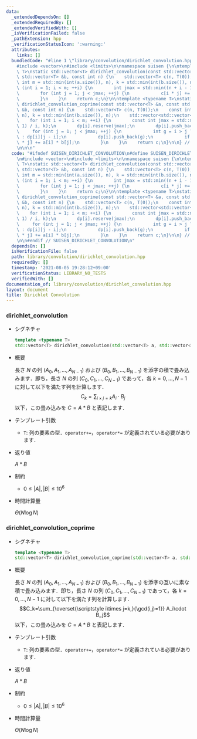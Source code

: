 ```yaml
---
data:
  _extendedDependsOn: []
  _extendedRequiredBy: []
  _extendedVerifiedWith: []
  _isVerificationFailed: false
  _pathExtension: hpp
  _verificationStatusIcon: ':warning:'
  attributes:
    links: []
  bundledCode: "#line 1 \"library/convolution/dirichlet_convolution.hpp\"\n\n\n\n\
    #include <vector>\n#include <limits>\n\nnamespace suisen {\n\ntemplate <typename\
    \ T>\nstatic std::vector<T> dirichlet_convolution(const std::vector<T> &a, const\
    \ std::vector<T> &b, const int n) {\n    std::vector<T> c(n, T(0));\n    const\
    \ int m = std::min(int(a.size()), n), k = std::min(int(b.size()), n);\n    for\
    \ (int i = 1; i < m; ++i) {\n        int jmax = std::min((n + i - 1) / i, k);\n\
    \        for (int j = 1; j < jmax; ++j) {\n            c[i * j] += a[i] * b[j];\n\
    \        }\n    }\n    return c;\n}\n\ntemplate <typename T>\nstatic std::vector<T>\
    \ dirichlet_convolution_coprime(const std::vector<T> &a, const std::vector<T>\
    \ &b, const int n) {\n    std::vector<T> c(n, T(0));\n    const int m = std::min(int(a.size()),\
    \ n), k = std::min(int(b.size()), n);\n    std::vector<std::vector<int>> dp(m);\n\
    \    for (int i = 1; i < m; ++i) {\n        const int jmax = std::min((n + i -\
    \ 1) / i, k);\n        dp[i].reserve(jmax);\n        dp[i].push_back(i);\n   \
    \     for (int j = 1; j < jmax; ++j) {\n            int g = i > j ? dp[i - j][j]\
    \ : dp[i][j - i];\n            dp[i].push_back(g);\n            if (g == 1) c[i\
    \ * j] += a[i] * b[j];\n        }\n    }\n    return c;\n}\n\n} // namespace suisen\n\
    \n\n\n"
  code: "#ifndef SUISEN_DIRICHLET_CONVOLUTION\n#define SUISEN_DIRICHLET_CONVOLUTION\n\
    \n#include <vector>\n#include <limits>\n\nnamespace suisen {\n\ntemplate <typename\
    \ T>\nstatic std::vector<T> dirichlet_convolution(const std::vector<T> &a, const\
    \ std::vector<T> &b, const int n) {\n    std::vector<T> c(n, T(0));\n    const\
    \ int m = std::min(int(a.size()), n), k = std::min(int(b.size()), n);\n    for\
    \ (int i = 1; i < m; ++i) {\n        int jmax = std::min((n + i - 1) / i, k);\n\
    \        for (int j = 1; j < jmax; ++j) {\n            c[i * j] += a[i] * b[j];\n\
    \        }\n    }\n    return c;\n}\n\ntemplate <typename T>\nstatic std::vector<T>\
    \ dirichlet_convolution_coprime(const std::vector<T> &a, const std::vector<T>\
    \ &b, const int n) {\n    std::vector<T> c(n, T(0));\n    const int m = std::min(int(a.size()),\
    \ n), k = std::min(int(b.size()), n);\n    std::vector<std::vector<int>> dp(m);\n\
    \    for (int i = 1; i < m; ++i) {\n        const int jmax = std::min((n + i -\
    \ 1) / i, k);\n        dp[i].reserve(jmax);\n        dp[i].push_back(i);\n   \
    \     for (int j = 1; j < jmax; ++j) {\n            int g = i > j ? dp[i - j][j]\
    \ : dp[i][j - i];\n            dp[i].push_back(g);\n            if (g == 1) c[i\
    \ * j] += a[i] * b[j];\n        }\n    }\n    return c;\n}\n\n} // namespace suisen\n\
    \n\n#endif // SUISEN_DIRICHLET_CONVOLUTION\n"
  dependsOn: []
  isVerificationFile: false
  path: library/convolution/dirichlet_convolution.hpp
  requiredBy: []
  timestamp: '2021-08-05 19:28:12+09:00'
  verificationStatus: LIBRARY_NO_TESTS
  verifiedWith: []
documentation_of: library/convolution/dirichlet_convolution.hpp
layout: document
title: Dirichlet Convolution
---
```


### dirichlet_convolution

- シグネチャ

  ```cpp
  template <typename T>
  std::vector<T> dirichlet_convolution(std::vector<T> a, std::vector<T> b)
  ```

- 概要

  長さ $N$ の列 $(A_0,A_1,\ldots,A_{N-1})$ および $(B_0,B_1,\ldots,B_{N-1})$ を添字の積で畳み込みます．即ち，長さ $N$ の列 $(C_0,C_1,\ldots,C_{N-1})$ であって，各 $k=0,\ldots,N-1$ に対して以下を満たす列を計算します．
  $$C_k=\sum_{i\times j=k} A_i\cdot B_j$$
  以下，この畳み込みを $C=A\ast B$ と表記します．

- テンプレート引数

  - `T`: 列の要素の型．`operator+=`，`operator*=` が定義されている必要があります．

- 返り値
  
  $A\ast B$

- 制約

  - $0\leq |A|,|B|\leq 10^6$

- 時間計算量

  $\Theta(N\log N)$

### dirichlet_convolution_coprime

- シグネチャ

  ```cpp
  template <typename T>
  std::vector<T> dirichlet_convolution_coprime(std::vector<T> a, std::vector<T> b)
  ```

- 概要

  長さ $N$ の列 $(A_0,A_1,\ldots,A_{N-1})$ および $(B_0,B_1,\ldots,B_{N-1})$ を添字の互いに素な積で畳み込みます．即ち，長さ $N$ の列 $(C_0,C_1,\ldots,C_{N-1})$ であって，各 $k=0,\ldots,N-1$ に対して以下を満たす列を計算します．
  $$C_k=\sum_{\overset{\scriptstyle i\times j=k,}{\gcd(i,j)=1}} A_i\cdot B_j$$
  以下，この畳み込みを $C=A\ast B$ と表記します．

- テンプレート引数

  - `T`: 列の要素の型．`operator+=`，`operator*=` が定義されている必要があります．

- 返り値
  
  $A\ast B$

- 制約

  - $0\leq |A|,|B|\leq 10^6$

- 時間計算量

  $\Theta(N\log N)$